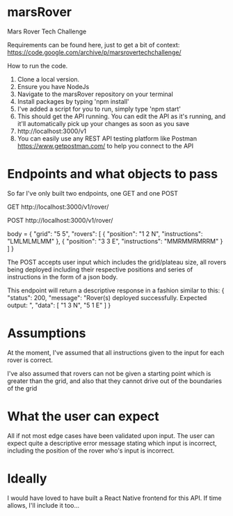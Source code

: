 # marsRover
Mars Rover Tech Challenge

Requirements can be found here, just to get a bit of context: 
https://code.google.com/archive/p/marsrovertechchallenge/

How to run the code.

1. Clone a local version.
2. Ensure you have NodeJs 
3. Navigate to the marsRover repository on your terminal
4. Install packages by typing 'npm install'
5. I've added a script for you to run, simply type 'npm start'
6. This should get the API running. You can edit the API as it's running, and it'll automatically pick up your changes as soon as you save
7. http://localhost:3000/v1
8. You can easily use any REST API testing platform like  Postman https://www.getpostman.com/ to help you connect to the API

# Endpoints and what objects to pass
So far I've only built two endpoints, one GET and one POST

GET
http://localhost:3000/v1/rover/

POST
http://localhost:3000/v1/rover/

body = {
	"grid": "5 5",
	"rovers": [
		{
			"position": "1 2 N",
			"instructions": "LMLMLMLMM"
		},
		{
		    "position": "3 3 E",
			"instructions": "MMRMMRMRRM"
		}
		]
}

The POST accepts user input which includes the grid/plateau size, all rovers being deployed including their respective positions and series of instructions in the form of a json body.

This endpoint will return a descriptive response in a fashion similar to this:
{
    "status": 200,
    "message": "Rover(s) deployed successfully. Expected output: ",
    "data": [
        "1 3 N",
        "5 1 E"
    ]
}

# Assumptions
At the moment, I've assumed that all instructions given to the input for each rover is correct.

I've also assumed that rovers can not be given a starting point which is greater than the grid, and also that they cannot drive out of the boundaries of the grid

# What the user can expect
All if not most edge cases have been validated upon input. The user can expect quite a descriptive error message stating which input is incorrect, including the position of the rover who's input is incorrect.

# Ideally
I would have loved to have built a React Native frontend for this API. If time allows, I'll include it too... <link pending>
